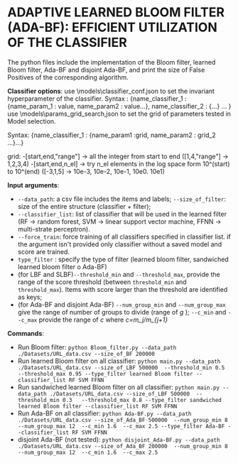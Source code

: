 # ADAPTIVE LEARNED BLOOM FILTER (ADA-BF): EFFICIENT UTILIZATION OF THE CLASSIFIER

The python files include the implementation of the Bloom filter, learned Bloom filter, Ada-BF and disjoint Ada-BF, and print the size of False Positives of the corresponding algorithm.
 
**Classifier options**:
use \models\classifier_conf.json to set the invariant hyperparameter of the classifier. 
Syntax : {name_classifier_1 : {name_param_1 : value, name_param2 : value...},
name_classifier_2 : {...} ... }
use \models\params_grid_search,json to set the grid of parameters tested in Model selection.

Syntax:
{name_classifier_1 : {name_param1 :grid, name_param2 : grid_2 ...}...}

grid:
-[start,end,"range"] ->  all the integer from start to end ([1,4,"range"] -> 1,2,3,4)
-[start,end,n_el] -> try n_el elements in the log space form 10^(start) to 10^(end) ([-3,1,5] -> 10e-3, 10e-2, 10e-1, 10e0. 10e1)

 

**Input arguments**: 
- `--data_path`: a csv file includes the items and labels; `--size_of_filter`: size of the entire structure (classifier + filter);
- `--classifier_list`: list of classifier that will be used in the learned filter (RF -> random forest, SVM -> linear support vector machine, FFNN -> multi-strate perceptron).
- `--force_train`: force training of all classifiers specified in classifier list. if the argument isn't provided only classifier without a saved model and score are trained.
- `type_filter` : specify the type of filter (learned bloom filter, sandwiched learned bloom filter o Ada-BF)
- (for LBF and SLBF)`--threshold_min` and `--threshold_max`, provide the range of the score threshold (between `threshold_min` and `threshold_max`). Items with score larger than the threshold are identified as keys;
- (for Ada-BF and disjoint Ada-BF) `--num_group_min` and `--num_group_max` give the range of number of groups to divide (range of *g*
); `--c_min` and `--c_max` provide the range of *c* where *c=m_j/m_{j+1}*



**Commands**:
- Run Bloom filter: `python Bloom_filter.py --data_path ./Datasets/URL_data.csv --size_of_BF 200000`
- Run learned Bloom filter on all classifier: `python main.py --data_path ./Datasets/URL_data.csv --size_of_LBF 500000  --threshold_min 0.5   --threshold_max 0.95 --type_filter learned Bloom filter --classifier_list RF SVM FFNN`  
- Run sandwiched learned Bloom filter on all classifier: `python main.py --data_path ./Datasets/URL_data.csv --size_of_LBF 500000  --threshold_min 0.3   --threshold_max 0.8 --type_filter sandwiched learned Bloom filter --classifier_list RF SVM FFNN`  
- Run Ada-BF on all classifier: `python Ada-BF.py --data_path ./Datasets/URL_data.csv --size_of_Ada_BF 500000  --num_group_min 8  --num_group_max 12  --c_min 1.6  --c_max 2.5 --type_filter Ada-BF --classifier_list RF SVM FFNN`
- disjoint Ada-BF (not tested): `python disjoint_Ada-BF.py --data_path ./Datasets/URL_data.csv --size_of_Ada_BF 200000  --num_group_min 8  --num_group_max 12  --c_min 1.6  --c_max 2.5`



